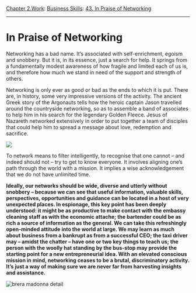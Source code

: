 [Chapter 2.Work](https://www.theschooloflife.com/thebookoflife/category/work/): [Business Skills](https://www.theschooloflife.com/thebookoflife/category/work/business-skills/): [43. In Praise of Networking](https://www.theschooloflife.com/thebookoflife/in-praise-of-networking/)

* * *

# In Praise of Networking

Networking has a bad name. It’s associated with self-enrichment, egoism and snobbery. But it is, in its essence, just a search for help. It springs from a fundamentally modest awareness of how fragile and limited each of us is, and therefore how much we stand in need of the support and strength of others.

Networking is only ever as good or bad as the ends to which it is put. There are, in history, some very impressive versions of the activity. The ancient Greek story of the Argonauts tells how the heroic captain Jason travelled around the countryside networking, so as to assemble a band of associates to help him in his search for the legendary Golden Fleece. Jesus of Nazareth networked extensively in order to put together a team of disciples that could help him to spread a message about love, redemption and sacrifice.

![](https://www.theschooloflife.com/thebookoflife/wp-content/uploads/2017/07/the-miraculous-draught-of-fishes-konrad-witz.jpg)

To network means to filter intelligently, to recognise that one cannot – and indeed should not – try to get to know everyone. It involves aligning one’s path through the world with a mission. It implies a wise acknowledgement that we do not have unlimited time.

**Ideally, our networks should be wide, diverse and utterly without snobbery – because we can see that useful information, valuable skills, perspectives, opportunities and guidance can be located in a host of very unexpected places. In espionage, this key point has been deeply understood: it might be as productive to make contact with the embassy cleaning staff as with the economic attache; the bartender could be as rich a source of information as the general. We can take this refreshingly open-minded attitude into the world at large. We may learn as much about business from a bankrupt as from a successful CEO; the taxi driver may – amidst the chatter – have one or two key things to teach us; the person with the woolly hat standing by the bus-stop may provide the starting point for a new entrepreneurial idea. With an elevated conscious mission in mind, networking ceases to be a brutal, discriminatory activity. It’s just a way of making sure we are never far from harvesting insights and assistance.**

![brera madonna detail](https://beckchris.files.wordpress.com/2013/06/brera-madonna-detail.jpg?w=300&h=450)
